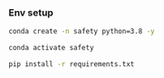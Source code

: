 ### Env setup

```bash
conda create -n safety python=3.8 -y
```
```bash
conda activate safety
```
```bash
pip install -r requirements.txt
```